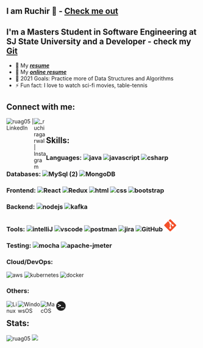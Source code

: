 ## I am Ruchir 👋 - [Check me out](https://www.linkedin.com/in/ruag05/)
## I'm a Masters Student in Software Engineering at SJ State University and a Developer - check my [Git](https://github.com/ruag05?tab=repositories)
* 📄 My [***resume***]()
* 📄 My [***online resume***](https://ruag05.github.io/resume/)
* 🎯 2021 Goals: Practice more of Data Structures and Algorithms
* ⚡ Fun fact: I love to watch sci-fi movies, table-tennis

## Connect with me:
[<img align="left" alt="ruag05 | LinkedIn" width="72px" src="https://upload.wikimedia.org/wikipedia/commons/0/01/LinkedIn_Logo.svg" />][linkedin]
[<img align="left" alt="_ruchiragarwal | Instagram" width="32px" src="https://upload.wikimedia.org/wikipedia/commons/e/e7/Instagram_logo_2016.svg" />][instagram]

<br />

## Skills:
### Languages: ![java](https://user-images.githubusercontent.com/60838010/126861942-af0a8fa9-3771-49b1-beae-b94eb8b9eeeb.png) ![javascript](https://user-images.githubusercontent.com/60838010/126861938-4d4b9862-8b9d-469d-89fe-2ea80d1cbadd.png) ![csharp](https://user-images.githubusercontent.com/60838010/126861941-d10fd1fe-de57-4a2a-aeb3-4b89fef001d0.png)

### Databases: ![MySql (2)](https://user-images.githubusercontent.com/60838010/126862377-b125457d-1724-4afb-b6e2-055b3064e5e5.png) ![MongoDB](https://user-images.githubusercontent.com/60838010/126863196-89a35026-8bcb-48b3-bfc4-07ffcba0a4ff.png)

### Frontend: ![React](https://user-images.githubusercontent.com/60838010/126862628-4af7aed5-cbd5-44f3-ab86-6c7f47e736e2.png) ![Redux](https://user-images.githubusercontent.com/60838010/126862723-526e3e59-f8af-4787-8d71-0c680affb87f.png) ![html](https://user-images.githubusercontent.com/60838010/126861939-654d04b9-1f2b-47d7-9c87-77f97c91b1ab.png) ![css](https://user-images.githubusercontent.com/60838010/126861940-2269a54f-b44d-48cd-9a1f-f8b788ecc131.png) ![bootstrap](https://user-images.githubusercontent.com/60838010/126862844-f0f33cd1-39b3-4270-849b-4f35a9719b49.png)

### Backend: ![nodejs](https://user-images.githubusercontent.com/60838010/126863075-429d548c-fc0d-4da0-b393-8ab170e95221.png) ![kafka](https://user-images.githubusercontent.com/60838010/126863576-1ad1c7d5-2353-4d1e-bdfb-c02169a2d9bb.png)

### Tools: ![intelliJ](https://user-images.githubusercontent.com/60838010/126864111-712d492f-3949-4a21-9e78-17dbf2dfcea5.png) ![vscode](https://user-images.githubusercontent.com/60838010/126864114-59f8c76e-4904-4678-8b3b-f1619e6e7187.png) ![postman](https://user-images.githubusercontent.com/60838010/126864113-412ef0d6-34cc-43c7-8d55-dd2669d77caa.png) ![jira](https://user-images.githubusercontent.com/60838010/126864116-5c0077f4-4e12-421f-bb0c-464a9957677e.png) ![GitHub](https://user-images.githubusercontent.com/60838010/126864186-832eb079-967e-4d1a-9b82-3bb69fc74b51.png) <img src="https://raw.githubusercontent.com/devicons/devicon/master/icons/git/git-original.svg" alt="git" width="32" height="32"/>

### Testing: ![mocha](https://user-images.githubusercontent.com/60838010/126864265-0f2e02a1-ee61-4db7-885b-8d52cddefb6f.png) ![apache-jmeter](https://user-images.githubusercontent.com/60838010/126864304-44148a17-dd00-4bf2-a5bb-beedd595f829.png)

### Cloud/DevOps:
![aws](https://user-images.githubusercontent.com/60838010/126864448-e93bcd59-5817-40d4-b5da-85f83a766e7b.png) ![kubernetes](https://user-images.githubusercontent.com/60838010/126864554-b233b535-dc97-4369-8c53-22444fdfe9f7.png) ![docker](https://user-images.githubusercontent.com/60838010/126864482-e97b5bb2-fab4-490c-b032-3f4ae9512aa9.png)

### Others:
<img align="left" alt="Linux" width="30px" src="https://upload.wikimedia.org/wikipedia/commons/3/35/Tux.svg" /> <img align="left" alt="WindowsOS" width="60px" src="https://upload.wikimedia.org/wikipedia/commons/8/8d/Windows_darkblue_2012.svg" /> <img align="left" alt="MacOS" width="40px" src="https://upload.wikimedia.org/wikipedia/commons/2/21/MacOS_wordmark_%282017%29.svg" /> <img align="left" alt="Terminal" width="26px" src="https://raw.githubusercontent.com/github/explore/80688e429a7d4ef2fca1e82350fe8e3517d3494d/topics/terminal/terminal.png"/>

<br />

## Stats:
<img src="https://github-readme-stats.vercel.app/api/top-langs/?username=ruag05&layout=compact&title_color=f34f29&text_color=000000&icon_color=FF6C00&locale=" alt="ruag05" />

<img src="https://github-readme-stats.vercel.app/api?username=ruag05&show_icons=true&&count_private=true&include_all_commits=true&custom_title=My%20stats%20around%20here&title_color=f34f29&text_color=000000&icon_color=FF6C00&locale=">
  


[instagram]: https://www.instagram.com/_ruchiragarwal/
[linkedin]: https://www.linkedin.com/in/ruag05/
